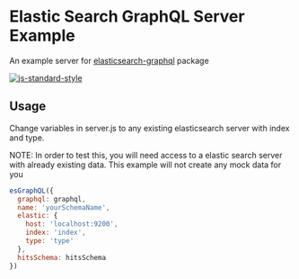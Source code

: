 # Elastic Search GraphQL Server Example
An example server for [elasticsearch-graphql](https://www.npmjs.com/package/elasticsearch-graphql) package

[![js-standard-style](https://cdn.rawgit.com/feross/standard/master/badge.svg)](https://github.com/feross/standard)

## Usage
Change variables in server.js to any existing elasticsearch server with index and type.

NOTE: In order to test this, you will need access to a elastic search server with already existing data. This example will not create any mock data for you
```js
esGraphQL({
  graphql: graphql,
  name: 'yourSchemaName',
  elastic: {
    host: 'localhost:9200',
    index: 'index',
    type: 'type'
  },
  hitsSchema: hitsSchema
})
```
